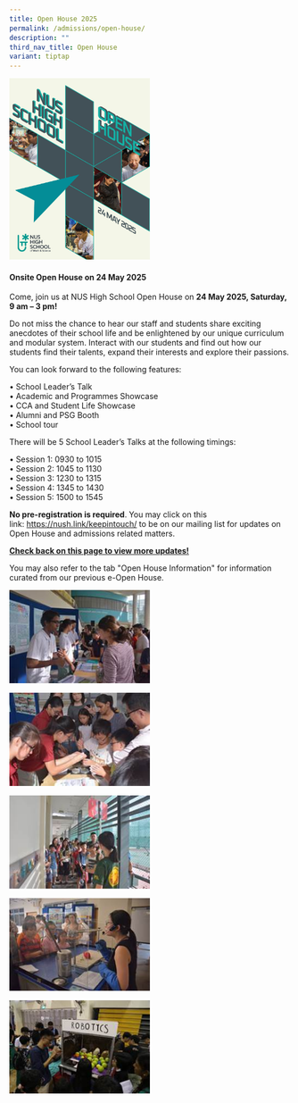```yaml
---
title: Open House 2025
permalink: /admissions/open-house/
description: ""
third_nav_title: Open House
variant: tiptap
---
```

<div class="isomer-image-wrapper">
<img style="width: 50%;" height="auto" width="100%" alt="" src="/images/Admission/Open_House_2025_halved.jpg">
</div>
<h4><strong>Onsite Open House on 24 May 2025</strong></h4>
<p>Come, join us at NUS High School Open House on&nbsp;<strong>24 May 2025, Saturday, 9 am – 3 pm!</strong>
</p>
<p>Do not miss the chance to hear our staff and students share exciting anecdotes
of their school life and be enlightened by our unique curriculum and modular
system. Interact with our students and find out how our students find their
talents, expand their interests and explore their passions.</p>
<p>You can look forward to the following features:</p>
<p>• School Leader’s Talk
<br>• Academic and Programmes Showcase
<br>• CCA and Student Life Showcase
<br>• Alumni and PSG Booth
<br>• School tour</p>
<p>There will be 5 School Leader’s Talks at the following timings:</p>
<p>• Session 1: 0930 to 1015
<br>• Session 2: 1045 to 1130
<br>• Session 3: 1230 to 1315
<br>• Session 4: 1345 to 1430
<br>• Session 5: 1500 to 1545</p>
<p><strong>No pre-registration is required</strong>. You may click on this
link:&nbsp;<a href="https://nush.link/keepintouch/" rel="noopener noreferrer nofollow" target="_blank">https://nush.link/keepintouch/</a>&nbsp;to
be on our mailing list for updates on Open House and admissions related
matters.&nbsp;</p>
<p><strong><u>Check back on this page to view more updates!</u></strong>
</p>
<p>You may also refer to the tab "Open House Information" for information
curated from our previous e-Open House.</p>
<div class="isomer-image-wrapper">
<img style="width: 50%;" height="auto" width="100%" src="/images/openhse2.jpg">
</div>
<p></p>
<div class="isomer-image-wrapper">
<img style="width: 50%;" height="auto" width="100%" src="/images/openhse1.jpg">
</div>
<p></p>
<div class="isomer-image-wrapper">
<img style="width: 50%;" height="auto" width="100%" src="/images/openhse3.jpg">
</div>
<p></p>
<div class="isomer-image-wrapper">
<img style="width: 50%;" height="auto" width="100%" src="/images/openhse5.jpg">
</div>
<p></p>
<div class="isomer-image-wrapper">
<img style="width: 50%;" height="auto" width="100%" src="/images/openhse4.jpg">
</div>
<p>
<br>
</p>